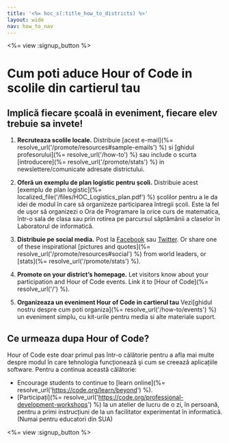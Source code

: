 ```yaml
---
title: '<%= hoc_s(:title_how_to_districts) %>'
layout: wide
nav: how_to_nav
---
```

<%= view :signup_button %>

# Cum poti aduce Hour of Code in scolile din cartierul tau

## Implică fiecare școală in eveniment, fiecare elev trebuie sa invete!

1. **Recruteaza scolile locale.** Distribuie [acest e-mail](%= resolve_url('/promote/resources#sample-emails') %) si [ghidul profesorului](%= resolve_url('/how-to') %) sau include o scurta [introducere](%= resolve_url('/promote/stats') %) in newslettere/comunicate adresate districtului.

2. **Oferă un exemplu de plan logistic pentru școli.** Distribuie acest [exemplu de plan logistic](%= localized_file('/files/HOC_Logistics_plan.pdf') %) școlilor pentru a le da idei de modul în care să organizeze participarea întregii școli. Este la fel de uşor să organizezi o Ora de Programare la orice curs de matematica, într-o sala de clasa sau prin rotirea pe parcursul săptămânii a claselor în Laboratorul de informatică.

3. **Distribuie pe social media.** Post la [Facebook](https://www.facebook.com/sharer/sharer.php?u=http%3A%2F%2Fhourofcode.com%2Fus) sau [Twitter](https://twitter.com/intent/tweet?url=http%3A%2F%2Fhourofcode.com&text=I%27m%20participating%20in%20this%20year%27s%20%23HourOfCode%2C%20are%20you%3F%20%40codeorg&original_referer=https%3A%2F%2Fwww.google.com%2Furl%3Fq%3Dhttps%253A%252F%252Ftwitter.com%252Fshare%253Fhashtags%253D%2526amp%253Brelated%253Dcodeorg%2526amp%253Btext%253DI%252527m%252Bparticipating%252Bin%252Bthis%252Byear%252527s%252B%252523HourOfCode%25252C%252Bare%252Byou%25253F%252B%252540codeorg%2526amp%253Burl%253Dhttp%25253A%25252F%25252Fhourofcode.com%26sa%3DD%26sntz%3D1%26usg%3DAFQjCNE1GLTUbKZfMlEh9Aj5w0iswz6PYQ&related=codeorg&hashtags=). Or share one of these inspirational [pictures and quotes](%= resolve_url('/promote/resources#social') %) from world leaders, or [stats](%= resolve_url('/promote/stats') %).

4. **Promote on your district’s homepage.** Let visitors know about your participation and Hour of Code events. Link it to [Hour of Code](%= resolve_url('/') %).

5. **Organizeaza un eveniment Hour of Code in cartierul tau** Vezi[ghidul nostru despre cum poti organiza](%= resolve_url('/how-to/events') %) un eveniment simplu, cu kit-urile pentru media si alte materiale suport.

## Ce urmeaza dupa Hour of Code?

Hour of Code este doar primul pas într-o călătorie pentru a afla mai multe despre modul în care tehnologia funcționează şi cum se creează aplicațiile software. Pentru a continua această călătorie:

- Encourage students to continue to [learn online](%= resolve_url('https://code.org/learn/beyond') %).
- [Participați](%= resolve_url('https://code.org/professional-development-workshops') %) la un atelier de lucru de o zi, în persoană, pentru a primi instrucțiuni de la un facilitator experimentat în informatică. (Numai pentru educatori din SUA)

<%= view :signup_button %>